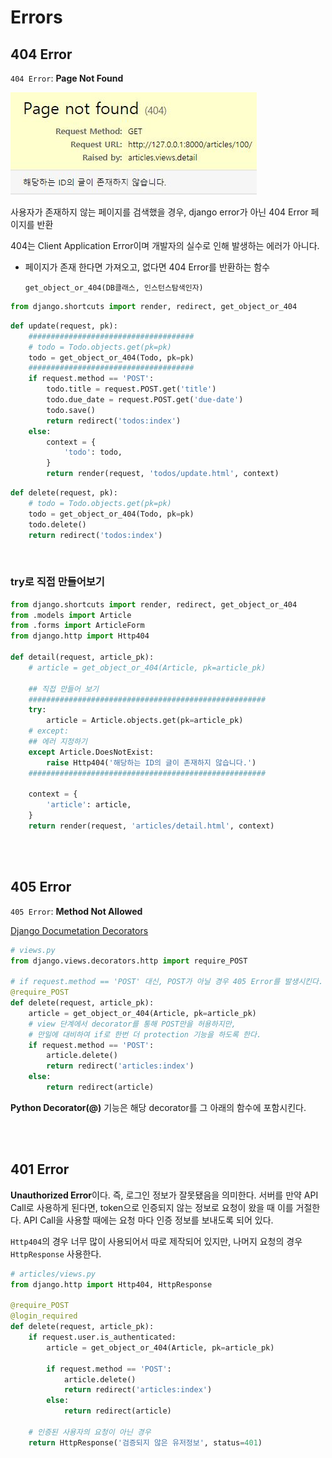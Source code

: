 # Errors

## 404 Error

`404 Error`: **Page Not Found**

![404_Error](./assets/404_Error.JPG)

사용자가 존재하지 않는 페이지를 검색했을 경우, django error가 아닌 404 Error 페이지를 반환

404는 Client Application Error이며 개발자의 실수로 인해 발생하는 에러가 아니다.

- 페이지가 존재 한다면 가져오고, 없다면 404 Error를 반환하는 함수

  `get_object_or_404(DB클래스, 인스턴스탐색인자)`

```python
from django.shortcuts import render, redirect, get_object_or_404
```

```python
def update(request, pk):
    #####################################
    # todo = Todo.objects.get(pk=pk)
    todo = get_object_or_404(Todo, pk=pk)
    #####################################
    if request.method == 'POST':
        todo.title = request.POST.get('title')
        todo.due_date = request.POST.get('due-date')
        todo.save()
        return redirect('todos:index')
    else:
        context = {
            'todo': todo,
        }
        return render(request, 'todos/update.html', context)
```

```python
def delete(request, pk):
    # todo = Todo.objects.get(pk=pk)
    todo = get_object_or_404(Todo, pk=pk)
    todo.delete()
    return redirect('todos:index')
```

<br>

### try로 직접 만들어보기

```python
from django.shortcuts import render, redirect, get_object_or_404
from .models import Article
from .forms import ArticleForm
from django.http import Http404

def detail(request, article_pk):
    # article = get_object_or_404(Article, pk=article_pk)
    
    ## 직접 만들어 보기
    #####################################################
    try:
        article = Article.objects.get(pk=article_pk)
    # except:
    ## 에러 지정하기
    except Article.DoesNotExist:
        raise Http404('해당하는 ID의 글이 존재하지 않습니다.')
	#####################################################
    
    context = {
        'article': article,
    }
    return render(request, 'articles/detail.html', context)
```

<br>

<br>

## 405 Error

`405 Error`: **Method Not Allowed**

[Django Documetation Decorators](https://docs.djangoproject.com/en/2.2/topics/http/decorators/)

```python
# views.py
from django.views.decorators.http import require_POST

# if request.method == 'POST' 대신, POST가 아닐 경우 405 Error를 발생시킨다.
@require_POST
def delete(request, article_pk):
    article = get_object_or_404(Article, pk=article_pk)
    # view 단계에서 decorator를 통해 POST만을 허용하지만,
    # 만일에 대비하여 if로 한번 더 protection 기능을 하도록 한다.
    if request.method == 'POST':
        article.delete()
        return redirect('articles:index')
    else:
        return redirect(article)
```

**Python Decorator(@)** 기능은 해당 decorator를 그 아래의 함수에 포함시킨다.

<br>

<br>

## 401 Error

**Unauthorized Error**이다. 즉, 로그인 정보가 잘못됐음을 의미한다. 서버를 만약 API Call로 사용하게 된다면, token으로 인증되지 않는 정보로 요청이 왔을 때 이를 거절한다. API Call을 사용할 때에는 요청 마다 인증 정보를 보내도록 되어 있다.

`Http404`의 경우 너무 많이 사용되어서 따로 제작되어 있지만, 나머지 요청의 경우 `HttpResponse` 사용한다.

```python
# articles/views.py
from django.http import Http404, HttpResponse

@require_POST
@login_required
def delete(request, article_pk):
    if request.user.is_authenticated:
        article = get_object_or_404(Article, pk=article_pk)
        
        if request.method == 'POST':
            article.delete()
            return redirect('articles:index')
        else:
            return redirect(article)
    
    # 인증된 사용자의 요청이 아닌 경우
    return HttpResponse('검증되지 않은 유저정보', status=401)
```

<br>